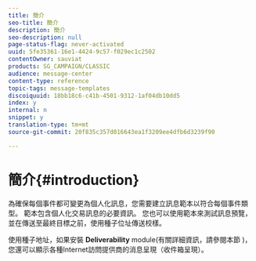 ```yaml
---
title: 簡介
seo-title: 簡介
description: 簡介
seo-description: null
page-status-flag: never-activated
uuid: 5fe35361-16e1-4424-9c57-f029ec1c2502
contentOwner: sauviat
products: SG_CAMPAIGN/CLASSIC
audience: message-center
content-type: reference
topic-tags: message-templates
discoiquuid: 18bb18c6-c41b-4501-9312-1af04db10dd5
index: y
internal: n
snippet: y
translation-type: tm+mt
source-git-commit: 20f835c357d016643ea1f3209ee4dfb6d3239f90

---
```



# 簡介{#introduction}

為確保每個事件都可變更為個人化訊息，您需要建立訊息範本以符合每個事件類型。 範本包含個人化交易訊息的必要資訊。 您也可以使用範本來測試訊息預覽，並在傳送至最終目標之前，使用種子位址傳送校樣。

使用種子地址，如果安裝 **Deliverability** module(有關詳細資訊，請參閱本節 [](../../delivery/using/about-deliverability.md))，您還可以顯示各種Internet訪問提供商的消息呈現（收件箱呈現）。
